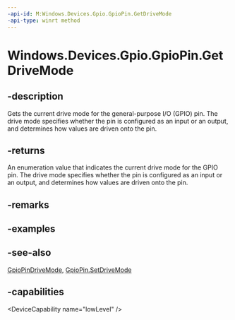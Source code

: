 ```yaml
---
-api-id: M:Windows.Devices.Gpio.GpioPin.GetDriveMode
-api-type: winrt method
---
```


<!-- Method syntax
public Windows.Devices.Gpio.GpioPinDriveMode GetDriveMode()
-->

# Windows.Devices.Gpio.GpioPin.GetDriveMode

## -description
Gets the current drive mode for the general-purpose I/O (GPIO) pin. The drive mode specifies whether the pin is configured as an input or an output, and determines how values are driven onto the pin.

## -returns
An enumeration value that indicates the current drive mode for the GPIO pin. The drive mode specifies whether the pin is configured as an input or an output, and determines how values are driven onto the pin.

## -remarks

## -examples

## -see-also
[GpioPinDriveMode](gpiopindrivemode.md), [GpioPin.SetDriveMode](gpiopin_setdrivemode_419000462.md)

## -capabilities
&lt;DeviceCapability name="lowLevel" /&gt;
